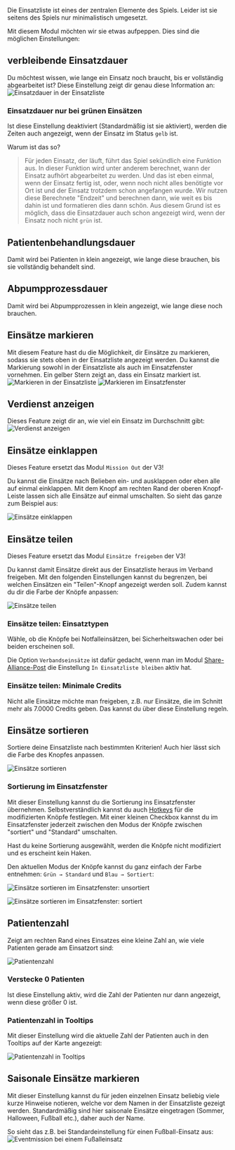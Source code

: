 Die Einsatzliste ist eines der zentralen Elemente des Spiels.
Leider ist sie seitens des Spiels nur minimalistisch umgesetzt.

Mit diesem Modul möchten wir sie etwas aufpeppen. Dies sind die möglichen Einstellungen:

## verbleibende Einsatzdauer

Du möchtest wissen, wie lange ein Einsatz noch braucht, bis er vollständig abgearbeitet ist?
Diese Einstellung zeigt dir genau diese Information an:
![Einsatzdauer in der Einsatzliste](./remainingtime/einsatzdauer.png)

### Einsatzdauer nur bei grünen Einsätzen

Ist diese Einstellung deaktiviert (Standardmäßig ist sie aktiviert),
 werden die Zeiten auch angezeigt, wenn der Einsatz im Status `gelb` ist.

Warum ist das so?

> Für jeden Einsatz, der läuft, führt das Spiel sekündlich eine Funktion aus.
> In dieser Funktion wird unter anderem berechnet, wann der Einsatz aufhört abgearbeitet zu werden.
> Und das ist eben einmal, wenn der Einsatz fertig ist, oder,
> wenn noch nicht alles benötigte vor Ort ist und der Einsatz trotzdem schon angefangen wurde.
> Wir nutzen diese Berechnete "Endzeit" und berechnen dann, wie weit es bis dahin ist und formatieren dies dann schön.
> Aus diesem Grund ist es möglich, dass die Einsatzdauer auch schon angezeigt wird, wenn der Einsatz noch nicht `grün` ist.

## Patientenbehandlungsdauer

Damit wird bei Patienten in klein angezeigt, wie lange diese brauchen, bis sie vollständig behandelt sind.

## Abpumpprozessdauer

Damit wird bei Abpumpprozessen in klein angezeigt, wie lange diese noch brauchen.

## Einsätze markieren

Mit diesem Feature hast du die Möglichkeit, dir Einsätze zu markieren,
 sodass sie stets oben in der Einsatzliste angezeigt werden.
Du kannst die Markierung sowohl in der Einsatzliste als auch im Einsatzfenster vornehmen.
Ein gelber Stern zeigt an, dass ein Einsatz markiert ist.
![Markieren in der Einsatzliste](./starrablemissions/markieren.png)
![Markieren im Einsatzfenster](./starrablemissions/markieren_einsatz.png)

## Verdienst anzeigen

Dieses Feature zeigt dir an, wie viel ein Einsatz im Durchschnitt gibt:
![Verdienst anzeigen](./averagecredits/verdienst.png)

## Einsätze einklappen

Dieses Feature ersetzt das Modul `Mission Out` der V3!

Du kannst die Einsätze nach Belieben ein- und ausklappen oder eben alle auf einmal einklappen.
Mit dem Knopf am rechten Rand der oberen Knopf-Leiste lassen sich alle Einsätze auf einmal umschalten.
So sieht das ganze zum Beispiel aus:

![Einsätze einklappen](./collapsablemissions/einklappen.png)

## Einsätze teilen

Dieses Feature ersetzt das Modul `Einsätze freigeben` der V3!

Du kannst damit Einsätze direkt aus der Einsatzliste heraus im Verband freigeben.
Mit den folgenden Einstellungen kannst du begrenzen, bei welchen Einsätzen ein "Teilen"-Knopf angezeigt werden soll.
Zudem kannst du dir die Farbe der Knöpfe anpassen:

![Einsätze teilen](./sharemissions/shareMissions.png)

### Einsätze teilen: Einsatztypen

Wähle, ob die Knöpfe bei Notfalleinsätzen, bei Sicherheitswachen oder bei beiden erscheinen soll.

Die Option `Verbandseinsätze` ist dafür gedacht, wenn man im Modul
 [Share-Alliance-Post](../shareAlliancePost/) die Einstellung `In Einsatzliste bleiben` aktiv hat.

### Einsätze teilen: Minimale Credits

Nicht alle Einsätze möchte man freigeben, z.B. nur Einsätze, die im Schnitt mehr als 7.0000 Credits geben.
Das kannst du über diese Einstellung regeln.

## Einsätze sortieren

Sortiere deine Einsatzliste nach bestimmten Kriterien! Auch hier lässt sich die Farbe des Knopfes anpassen.

![Einsätze sortieren](./missionsort/missionSort.png)

### Sortierung im Einsatzfenster

Mit dieser Einstellung kannst du die Sortierung ins Einsatzfenster übernehmen.
Selbstverständlich kannst du auch [Hotkeys](../hotkeys/) für die modifizierten Knöpfe festlegen.
Mit einer kleinen Checkbox kannst du im Einsatzfenster jederzeit zwischen den Modus der Knöpfe zwischen
 "sortiert" und "Standard" umschalten.

Hast du keine Sortierung ausgewählt, werden die Knöpfe nicht modifiziert und es erscheint kein Haken.

Den aktuellen Modus der Knöpfe kannst du ganz einfach der Farbe entnehmen: `Grün → Standard` und `Blau → Sortiert`:

![Einsätze sortieren im Einsatzfenster: unsortiert](./missionsort/missionSortMissionsStandard.png)

![Einsätze sortieren im Einsatzfenster: sortiert](./missionsort/missionSortMissionsModified.png)

## Patientenzahl

Zeigt am rechten Rand eines Einsatzes eine kleine Zahl an, wie viele Patienten gerade am Einsatzort sind:

![Patientenzahl](./patientenzahl.png)

### Verstecke 0 Patienten

Ist diese Einstellung aktiv, wird die Zahl der Patienten nur dann angezeigt, wenn diese größer 0 ist.

### Patientenzahl in Tooltips

Mit dieser Einstellung wird die aktuelle Zahl der Patienten auch in den Tooltips auf der Karte angezeigt:

![Patientenzahl in Tooltips](./patienten-tooltip.png)

## Saisonale Einsätze markieren

Mit dieser Einstellung kannst du für jeden einzelnen Einsatz beliebig viele kurze Hinweise notieren,
 welche vor dem Namen in der Einsatzliste gezeigt werden.
Standardmäßig sind hier saisonale Einsätze eingetragen (Sommer, Halloween, Fußball etc.), daher auch der Name.

So sieht das z.B. bei Standardeinstellung für einen Fußball-Einsatz aus:
![Eventmission bei einem Fußalleinsatz](./eventmissions/eventMission.png)
